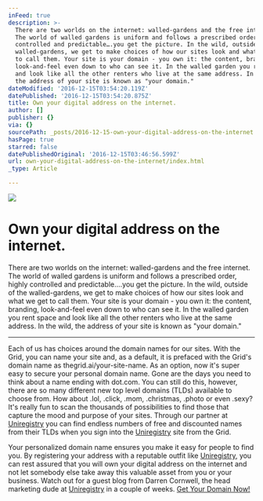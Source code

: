 ```yaml
---
inFeed: true
description: >-
  There are two worlds on the internet: walled-gardens and the free internet.
  The world of walled gardens is uniform and follows a prescribed order, highly
  controlled and predictable….you get the picture. In the wild, outside of the
  walled-gardens, we get to make choices of how our sites look and what we get
  to call them. Your site is your domain - you own it: the content, branding,
  look-and-feel even down to who can see it. In the walled garden you rent space
  and look like all the other renters who live at the same address. In the wild,
  the address of your site is known as "your domain."
dateModified: '2016-12-15T03:54:20.119Z'
datePublished: '2016-12-15T03:54:20.875Z'
title: Own your digital address on the internet.
author: []
publisher: {}
via: {}
sourcePath: _posts/2016-12-15-own-your-digital-address-on-the-internet.md
hasPage: true
starred: false
datePublishedOriginal: '2016-12-15T03:46:56.599Z'
url: own-your-digital-address-on-the-internet/index.html
_type: Article

---
```

![](https://the-grid-user-content.s3-us-west-2.amazonaws.com/a55f6316-f6e9-4d05-824b-8381025c98f3.gif)

# **Own your digital address on the internet.**

There are two worlds on the internet: walled-gardens and the free internet. The world of walled gardens is uniform and follows a prescribed order, highly controlled and predictable....you get the picture. In the wild, outside of the walled-gardens, we get to make choices of how our sites look and what we get to call them. Your site is your domain - you own it: the content, branding, look-and-feel even down to who can see it. In the walled garden you rent space and look like all the other renters who live at the same address. In the wild, the address of your site is known as "your domain."

---

Each of us has choices around the domain names for our sites. With the Grid, you can name your site and, as a default, it is prefaced with the Grid's domain name as thegrid.ai/your-site-name. As an option, now it's super easy to secure your personal domain name. Gone are the days you need to think about a name ending with dot.com. You can still do this, however, there are so many different new top level domains (TLDs) available to choose from. How about .lol, .click, .mom, .christmas, .photo or even .sexy? It's really fun to scan the thousands of possibilities to find those that capture the mood and purpose of your sites. Through our partner at [Uniregistry][0] you can find endless numbers of free and discounted names from their TLDs when you sign into the [Uniregistry][0] site from the Grid.

Your personalized domain name ensures you make it easy for people to find you. By registering your address with a reputable outfit like [Uniregistry][0], you can rest assured that you will own your digital address on the internet and not let somebody else take away this valuable asset from you or your business. Watch out for a guest blog from Darren Cornwell, the head marketing dude at [Uniregistry][0] in a couple of weeks.
[Get Your Domain Now!][0]

[0]: https://uniregistry.com/thegrid/build-your-website-with-ai